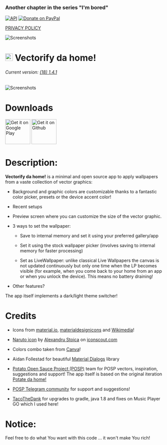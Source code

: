 ### Another chapter in the series "I'm bored"

[![API](https://img.shields.io/badge/API-21%2B-blue.svg?style=flat-square)](https://android-arsenal.com/api?level=21) [![Donate on PayPal](https://img.shields.io/badge/PayPal-Donate%20Now-brightgreen.svg)](https://paypal.me/enricocid) 

[PRIVACY POLICY](https://github.com/enricocid/VectorifyDaHome/blob/master/PRIVACY-POLICY.md)

![Screenshots](https://raw.githubusercontent.com/enricocid/VectorifyDaHome/master/bored2.png)

# <img src ="https://upload.wikimedia.org/wikipedia/commons/b/b5/Kotlin-logo.png" width=24> Vectorify da home!



###### Current version: [(18) 1.4.1](https://github.com/enricocid/VectorifyDaHome/releases/tag/v1.4.1)

![Screenshots](https://raw.githubusercontent.com/enricocid/VectorifyDaHome/master/vdh17.gif) 


# Downloads

[<img alt="Get it on Google Play" height="80" src="https://play.google.com/intl/en_us/badges/images/generic/en_badge_web_generic.png">](https://play.google.com/store/apps/details?id=com.iven.iconify)
[<img alt="Get it on Github" height="80" src="https://raw.githubusercontent.com/flocke/andOTP/master/assets/badges/get-it-on-github.png">](https://github.com/enricocid/VectorifyDaHome/releases)


# Description:

**Vectorify da home!** is a minimal and open source app to apply wallpapers from a vaste collection of vector graphics:

- Background and graphic colors are customizable thanks to a fantastic color picker, presets or the device accent color!

- Recent setups

- Preview screen where you can customize the size of the vector graphic.

- 3 ways to set the wallpaper:

  - Save to internal memory and set it using your preferred gallery/app

  - Set it using the stock wallpaper picker (involves saving to internal memory for faster processing)

  - Set as LiveWallpaper: unlike classical Live Wallpapers the canvas is not updated continuously but only one time when the LP becomes visible (for example, when you come back to your home from an app or when you unlock the device). This means no battery draining!


- Other features?

The app itself implements a dark/light theme switcher!


# Credits

- Icons from [material.io](https://material.io/resources/icons), [materialdesignicons](https://materialdesignicons.com/) and [Wikimedia](https://commons.wikimedia.org/wiki/Main_Page)!

- [Naruto icon](https://iconscout.com/icon/naruto) by [Alexandru Stoica](https://iconscout.com/contributors/alexandru-stoica) on [iconscout.com](https://iconscout.com) 

- Colors combo taken from [Canva](https://www.canva.com/learn/100-color-combinations)!

- Aidan Follestad for beautiful [Material Dialogs](https://github.com/afollestad/material-dialogs/) library

- [Potato Open Sauce Project (POSP)](https://potatoproject.co/) team for POSP vectors, inspiration, suggestions and support!
The app itself is based on the original iteration [Potate da home!](https://github.com/enricocid/PotateDaHome)

- [POSP Telegram community](https://t.me/SaucyPotatoesOfficial) for support and suggestions!

- [TacoTheDank](https://github.com/TacoTheDank) for upgrades to gradle, java 1.8 and fixes on Music Player GO which I used here!


# Notice:

Feel free to do what You want with this code ... it won't make You rich!
